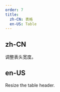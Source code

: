 ```yaml
---
order: 7
title:
  zh-CN: 表格
  en-US: Table
---
```


## zh-CN

调整表头宽度。

## en-US

Resize the table header.

